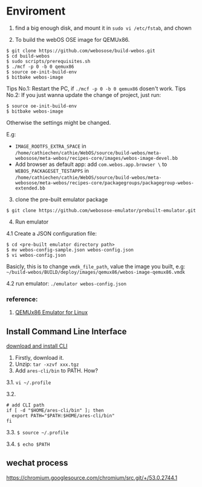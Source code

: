 # Enviroment

1. find a big enough disk, and mount it in `sudo vi /etc/fstab`, and chown

2.  To build the webOS OSE image for QEMUx86.

```
$ git clone https://github.com/webosose/build-webos.git
$ cd build-webos
$ sudo scripts/prerequisites.sh
$ ./mcf -p 0 -b 0 qemux86
$ source oe-init-build-env
$ bitbake webos-image
```
Tips No.1: Restart the PC, if `./mcf -p 0 -b 0 qemux86` dosen't work.
Tips No.2: If you just wanna update the change of project, just run:

```
$ source oe-init-build-env
$ bitbake webos-image
```
Otherwise the settings might be changed.

E.g: 
- `IMAGE_ROOTFS_EXTRA_SPACE` in `/home/cathiechen/cathie/WebOS/source/build-webos/meta-webosose/meta-webos/recipes-core/images/webos-image-devel.bb`
- Add browser as default app:
add `com.webos.app.browser \` to `WEBOS_PACKAGESET_TESTAPPS` in
`/home/cathiechen/cathie/WebOS/source/build-webos/meta-webosose/meta-webos/recipes-core/packagegroups/packagegroup-webos-extended.bb`


3. clone the pre-built emulator package

`$ git clone https://github.com/webosose-emulator/prebuilt-emulator.git`


4. Run emulator

4.1 Create a JSON configuration file:

```
$ cd <pre-built emulator directory path>
$ mv webos-config-sample.json webos-config.json
$ vi webos-config.json
```
Basicly, this is to change `vmdk_file_path`, value the image you built, e.g: `~/build-webos/BUILD/deploy/images/qemux86/webos-image-qemux86.vmdk` 

4.2 run emulator: `./emulator webos-config.json`



### reference:
1. [QEMUx86 Emulator for Linux](http://webosose.org/develop/sdk-tools/emulator/qemux86-emulator-linux/)


## Install Command Line Interface

[download and install CLI](http://webosose.org/develop/sdk-tools/cli/download-and-install/)

1. Firstly, download it.
2. Unzip: `tar -xzvf xxx.tgz`
3. Add `ares-cli/bin` to PATH. How?
 
3.1. `vi ~/.profile`

3.2. 
```
# add CLI path
if [ -d "$HOME/ares-cli/bin" ]; then
  export PATH="$PATH:$HOME/ares-cli/bin"
fi
```
3.3. `$ source ~/.profile`

3.4. `$ echo $PATH`



## wechat process


https://chromium.googlesource.com/chromium/src.git/+/53.0.2744.1
